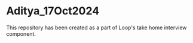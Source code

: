 # Aditya_17Oct2024
This repository has been created as a part of Loop's take home interview component.
